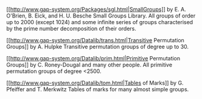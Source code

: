 [[http://www.gap-system.org/Packages/sgl.html|SmallGroups]] by E. A. O'Brien, B. Eick, and H. U. Besche
Small Groups Library. All groups of order up to 2000 (except 1024) and some 
infinite series of groups characterised by the prime number decomposition of their orders.

[[http://www.gap-system.org/Datalib/trans.html|Transitive Permutation Groups]] by A. Hulpke
Transitive permutation groups of degree up to 30.
 
[[http://www.gap-system.org/Datalib/prim.html|Primitive Permutation Groups]] by C. Roney-Dougal and many other people.
All primitive permutation groups of degree <2500.

[[http://www.gap-system.org/Datalib/tom.html|Tables of Marks]] by G. Pfeiffer and T. Merkwitz
Tables of marks for many almost simple groups. 
